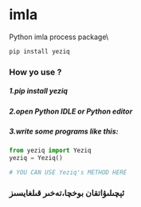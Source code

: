 # imla
Python imla process package\
```python
pip install yeziq
```
### How yo use ?

##### 1.pip install yeziq
##### 2.open Python IDLE or Python editor
##### 3.write some programs like this:
```python
from yeziq import Yeziq
yeziq = Yeziq()

# YOU CAN USE Yeziq's METHOD HERE

```
### ئېچىلىۋاتقان بوخچا،تەخىر قىلغايسىز
